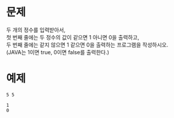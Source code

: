 # 문제
두 개의 정수를 입력받아서,    
첫 번째 줄에는 두 정수의 값이 같으면 1 아니면 0을 출력하고,   
두 번째 줄에는 같지 않으면 1 같으면 0을 출력하는 프로그램을 작성하시오.   
(JAVA는 1이면 true, 0이면 false를 출력한다.)

# 예제
```
5 5
```
```
1
0
```
